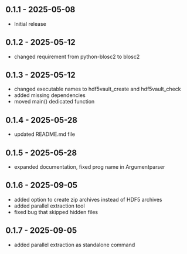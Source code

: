 ## 0.1.1 - 2025-05-08
- Initial release

## 0.1.2 - 2025-05-12
- changed requirement from python-blosc2 to blosc2

## 0.1.3 - 2025-05-12
- changed executable names to hdf5vault_create and hdf5vault_check
- added missing dependencies
- moved main() dedicated function

## 0.1.4 - 2025-05-28
- updated README.md file

## 0.1.5 - 2025-05-28
- expanded documentation, fixed prog name in Argumentparser

## 0.1.6 - 2025-09-05
- added option to create zip archives instead of HDF5 archives
- added parallel extraction tool 
- fixed bug that skipped hidden files

## 0.1.7 - 2025-09-05
- added parallel extraction as standalone command

